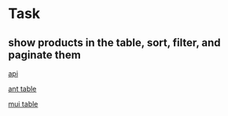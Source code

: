 # Task

## show products in the table, sort, filter, and paginate them

[api](https://dummyjson.com/docs/products)

[ant table](https://ant.design/components/table)

[mui table](https://mui.com/material-ui/react-table)
